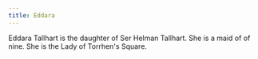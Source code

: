 ```yaml
---
title: Eddara
---
```


Eddara Tallhart is the daughter of Ser Helman Tallhart. She is a maid of of nine. She is the Lady of Torrhen's Square.


